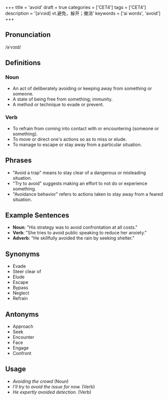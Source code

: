 +++
title = 'avoid'
draft = true
categories = ['CET4']
tags = ['CET4']
description = '[əˈvɔid] vt.避免，躲开；撤消'
keywords = ['ai words', 'avoid']
+++

## Pronunciation
/əˈvɔɪd/

## Definitions
### Noun
- An act of deliberately avoiding or keeping away from something or someone.
- A state of being free from something; immunity.
- A method or technique to evade or prevent.

### Verb
- To refrain from coming into contact with or encountering (someone or something).
- To move or direct one's actions so as to miss or elude.
- To manage to escape or stay away from a particular situation.

## Phrases
- "Avoid a trap" means to stay clear of a dangerous or misleading situation.
- "Try to avoid" suggests making an effort to not do or experience something.
- "Avoidance behavior" refers to actions taken to stay away from a feared situation.

## Example Sentences
- **Noun**: "His strategy was to avoid confrontation at all costs."
- **Verb**: "She tries to avoid public speaking to reduce her anxiety."
- **Adverb**: "He skillfully avoided the rain by seeking shelter."

## Synonyms
- Evade
- Steer clear of
- Elude
- Escape
- Bypass
- Neglect
- Refrain

## Antonyms
- Approach
- Seek
- Encounter
- Face
- Engage
- Confront

## Usage
- *Avoiding the crowd* (Noun)
- *I'll try to avoid the issue for now.* (Verb)
- *He expertly avoided detection.* (Verb)
